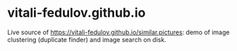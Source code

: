 # vitali-fedulov.github.io
Live source of https://vitali-fedulov.github.io/similar.pictures: demo of image clustering (duplicate finder) and image search on disk.
